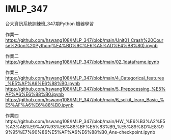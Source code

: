 # IMLP_347
台大資訊系統訓練班_347期Python 機器學習 

作業一  https://github.com/hswang108/IMLP_347/blob/main/Unit01_Crash%20Course%20on%20Python(%E4%BD%9C%E6%A5%AD%E4%B8%80).ipynb

作業二  https://github.com/hswang108/IMLP_347/blob/main/02_1dataframe.ipynb

作業三  https://github.com/hswang108/IMLP_347/blob/main/4_Categorical_features_%E5%AF%A6%E6%88%B0.ipynb
       https://github.com/hswang108/IMLP_347/blob/main/5_Prepocessing_%E5%AF%A6%E6%88%B0.ipynb
       https://github.com/hswang108/IMLP_347/blob/main/6_scikit_learn_Basic_%E5%AF%A6%E6%88%B0.ipynb
       
作業四https://github.com/hswang108/IMLP_347/blob/main/HW_%E6%B3%A2%E5%A3%AB%E9%A0%93%E6%88%BF%E5%83%B9_%E5%89%8D%E8%99%95%E7%90%86%E5%AF%A6%E6%88%B0_Ans-checkpoint.ipynb
